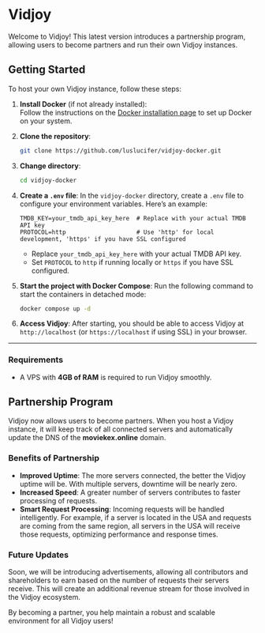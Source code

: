

# Vidjoy

Welcome to Vidjoy! This latest version introduces a partnership program, allowing users to become partners and run their own Vidjoy instances.

## Getting Started

To host your own Vidjoy instance, follow these steps:

1. **Install Docker** (if not already installed):  
   Follow the instructions on the [Docker installation page](https://docs.docker.com/get-docker/) to set up Docker on your system.

2. **Clone the repository**:
   ```bash
   git clone https://github.com/luslucifer/vidjoy-docker.git
   ```

3. **Change directory**:
   ```bash
   cd vidjoy-docker
   ```

4. **Create a `.env` file**:
   In the `vidjoy-docker` directory, create a `.env` file to configure your environment variables. Here’s an example:

   ```plaintext
   TMDB_KEY=your_tmdb_api_key_here  # Replace with your actual TMDB API key
   PROTOCOL=http                    # Use 'http' for local development, 'https' if you have SSL configured
   ```

   - Replace `your_tmdb_api_key_here` with your actual TMDB API key.
   - Set `PROTOCOL` to `http` if running locally or `https` if you have SSL configured.

5. **Start the project with Docker Compose**:
   Run the following command to start the containers in detached mode:

   ```bash
   docker compose up -d
   ```

6. **Access Vidjoy**:
   After starting, you should be able to access Vidjoy at `http://localhost` (or `https://localhost` if using SSL) in your browser.

---
### Requirements

- A VPS with **4GB of RAM** is required to run Vidjoy smoothly.

## Partnership Program

Vidjoy now allows users to become partners. When you host a Vidjoy instance, it will keep track of all connected servers and automatically update the DNS of the **moviekex.online** domain.

### Benefits of Partnership

- **Improved Uptime**: The more servers connected, the better the Vidjoy uptime will be. With multiple servers, downtime will be nearly zero.
- **Increased Speed**: A greater number of servers contributes to faster processing of requests.
- **Smart Request Processing**: Incoming requests will be handled intelligently. For example, if a server is located in the USA and requests are coming from the same region, all servers in the USA will receive those requests, optimizing performance and response times.

### Future Updates

Soon, we will be introducing advertisements, allowing all contributors and shareholders to earn based on the number of requests their servers receive. This will create an additional revenue stream for those involved in the Vidjoy ecosystem.

By becoming a partner, you help maintain a robust and scalable environment for all Vidjoy users!

